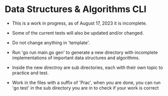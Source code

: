 # Data Structures & Algorithms CLI

- This is a work in progress, as of August 17, 2023 it is incomplete.
- Some of the current tests will also be updated and/or changed.
  
- Do not change anything in 'template'.
- Run 'go run main.go gen' to generate a new directory with incomplete implementations of important data structures and algorithms.
- Inside the new directroy are sub directories, each with their own topic to practice and test.
- Work in the files with a suffix of 'Prac', when you are done, you can run 'go test' in the sub directory you are in to check if your work is correct


